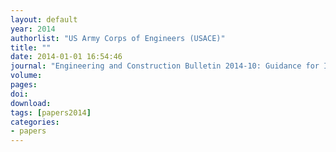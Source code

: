 ```yaml
---
layout: default
year: 2014
authorlist: "US Army Corps of Engineers (USACE)"
title: ""
date: 2014-01-01 16:54:46
journal: "Engineering and Construction Bulletin 2014-10: Guidance for Incorporating Climate Change Impacts to Inland Hydrology in Civil Works Studies, Designs, and Projects"
volume: 
pages:
doi: 
download:
tags: [papers2014]
categories:
- papers
---
```



